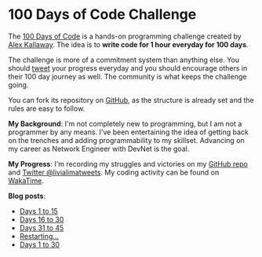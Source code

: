 # 100 Days of Code Challenge

The [100 Days of Code](https://www.100daysofcode.com/) is a hands-on programming challenge created by [Alex Kallaway](https://twitter.com/ka11away). The idea is to **write code for 1 hour everyday for 100 days**.

The challenge is more of a commitment system than anything else. You should [tweet](https://twitter.com/search?q=%23100DaysOfCode&src=hashtag_click) your progress everyday and you should encourage others in their 100 day journey as well. The community is what keeps the challenge going.

You can fork its repository on [GitHub](https://github.com/kallaway/100-days-of-code), as the structure is already set and the rules are easy to follow.

**My Background**: I'm not completely new to programming, but I am not a programmer by any means. I've been entertaining the idea of getting back on the trenches and adding programmability to my skillset. Advancing on my career as Network Engineer with DevNet is the goal.

**My Progress**: I'm recording my struggles and victories on my [GitHub repo](https://github.com/livialima/100-days-of-code) and [Twitter @livialimatweets](https://twitter.com/search?q=%23100DaysOfCode%20%40livialimatweets&src=typed_query&f=live). My coding activity can be found on [WakaTime](https://wakatime.com/@livialima).

**Blog posts**:

- [Days 1 to 15](../blog/2020-09-29-100code-01-15.html)
- [Days 16 to 30](../blog/2020-10-20-100code-16-30.html)
- [Days 31 to 45](../blog/2020-11-24-100code-31-45.html)
- [Restarting...](../blog/2020-12-16-100code-restart.html)
- [Days 1 to 30](../blog/2021-01-12-100code-01-30.html)

